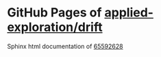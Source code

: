 GitHub Pages of [applied-exploration/drift](https://github.com/applied-exploration/drift.git)
===
Sphinx html documentation of [65592628](https://github.com/applied-exploration/drift/tree/65592628e052209868816e32847ec1bee7303b0d)
